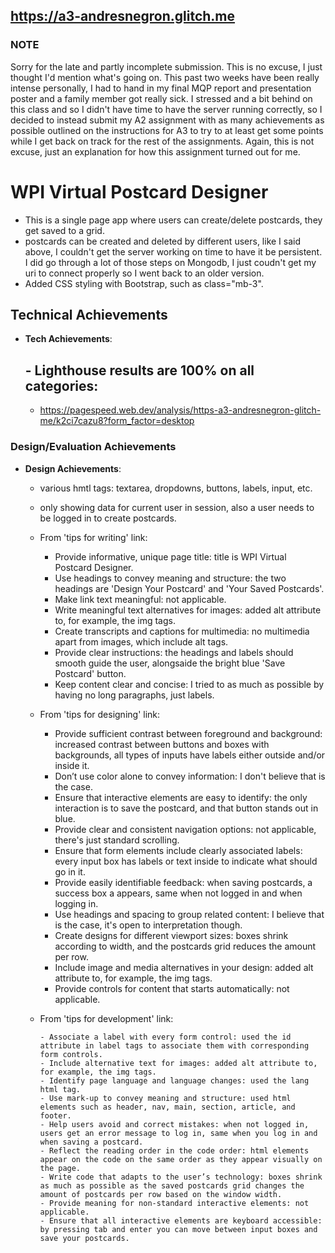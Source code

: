## https://a3-andresnegron.glitch.me

### NOTE
Sorry for the late and partly incomplete submission. This is no excuse, I just thought I'd mention what's going on. This past two weeks have been really intense personally, I had to hand in my final MQP report and presentation poster and a family member got really sick. I stressed and a bit behind on this class and so I didn't have time to have the server running correctly, so I decided to instead submit my A2 assignment with as many achievements as possible outlined on the instructions for A3 to try to at least get some points while I get back on track for the rest of the assignments. Again, this is not excuse, just an explanation for how this assignment turned out for me.

# WPI Virtual Postcard Designer

- This is a single page app where users can create/delete postcards, they get saved to a grid.
- postcards can be created and deleted by different users, like I said above, I couldn't get the server working on time to have it be persistent. I did go through a lot of those steps on Mongodb, I just coudn't get my uri to connect properly so I went back to an older version.
- Added CSS styling with Bootstrap, such as class="mb-3".

## Technical Achievements
- **Tech Achievements**:
   ## - Lighthouse results are 100% on all categories:
    - https://pagespeed.web.dev/analysis/https-a3-andresnegron-glitch-me/k2ci7cazu8?form_factor=desktop 

### Design/Evaluation Achievements
- **Design Achievements**:
  - various hmtl tags: textarea, dropdowns, buttons, labels, input, etc.
  - only showing data for current user in session, also a user needs to be logged in to create postcards.
  
  - From 'tips for writing' link:
    
    - Provide informative, unique page title: title is WPI Virtual Postcard Designer.
    - Use headings to convey meaning and structure: the two headings are 'Design Your Postcard' and 'Your Saved Postcards'.
    - Make link text meaningful: not applicable.
    - Write meaningful text alternatives for images: added alt attribute to, for example, the img tags.
    - Create transcripts and captions for multimedia: no multimedia apart from images, which include alt tags.
    - Provide clear instructions: the headings and labels should smooth guide the user, alongsaide the bright blue 'Save Postcard' button.
    - Keep content clear and concise: I tried to as much as possible by having no long paragraphs, just labels.
  
  - From 'tips for designing' link:
  
    - Provide sufficient contrast between foreground and background: increased contrast between buttons and boxes with backgrounds, all types of inputs have labels either outside and/or inside it.
    - Don’t use color alone to convey information: I don't believe that is the case.
    - Ensure that interactive elements are easy to identify: the only interaction is to save the postcard, and that button stands out in blue.
    - Provide clear and consistent navigation options: not applicable, there's just standard scrolling.
    - Ensure that form elements include clearly associated labels: every input box has labels or text inside to indicate what should go in it.
    - Provide easily identifiable feedback: when saving postcards, a success box a appears, same when not logged in and when logging in.
    - Use headings and spacing to group related content: I believe that is the case, it's open to interpretation though.
    - Create designs for different viewport sizes: boxes shrink according to width, and the postcards grid reduces the amount per row.
    - Include image and media alternatives in your design: added alt attribute to, for example, the img tags.
    - Provide controls for content that starts automatically: not applicable.
    
  - From 'tips for development' link:

		- Associate a label with every form control: used the id  attribute in label tags to associate them with corresponding form controls.
		- Include alternative text for images: added alt attribute to, for example, the img tags.
		- Identify page language and language changes: used the lang html tag.
  		- Use mark-up to convey meaning and structure: used html elements such as header, nav, main, section, article, and footer.
		- Help users avoid and correct mistakes: when not logged in, users get an error message to log in, same when you log in and when saving a postcard.
		- Reflect the reading order in the code order: html elements appear on the code on the same order as they appear visually on the page.
		- Write code that adapts to the user’s technology: boxes shrink as much as possible as the saved postcards grid changes the amount of postcards per row based on the window width.
		- Provide meaning for non-standard interactive elements: not applicable.
		- Ensure that all interactive elements are keyboard accessible: by pressing tab and enter you can move between input boxes and save your postcards.
